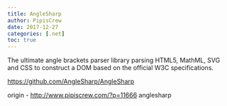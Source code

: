 ```yaml
---
title: AngleSharp
author: PipisCrew
date: 2017-12-27
categories: [.net]
toc: true
---
```


The ultimate angle brackets parser library parsing HTML5, MathML, SVG and CSS to construct a DOM based on the official W3C specifications.

https://github.com/AngleSharp/AngleSharp

origin - http://www.pipiscrew.com/?p=11666 anglesharp